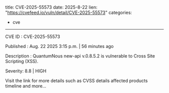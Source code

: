  
title: CVE-2025-55573
date: 2025-8-22
lien: "https://cvefeed.io/vuln/detail/CVE-2025-55573"
categories:
  - cve
---

CVE ID : CVE-2025-55573

Published :  Aug. 22
2025
3:15 p.m. | 56 minutes ago

Description : QuantumNous new-api v.0.8.5.2 is vulnerable to Cross Site Scripting (XSS).

Severity: 8.8 | HIGH

Visit the link for more details
such as CVSS details
affected products
timeline
and more...
